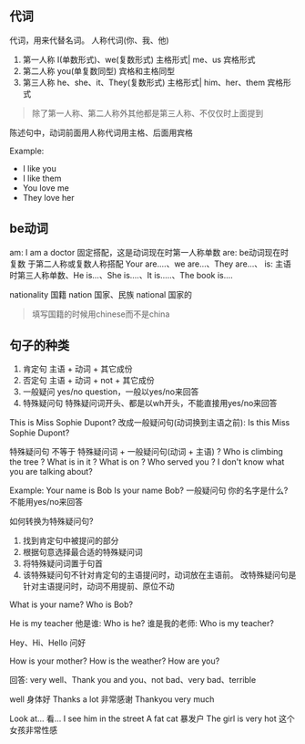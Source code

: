 
## 代词

代词，用来代替名词。
人称代词(你、我、他)

1. 第一人称 I(单数形式)、we(复数形式) 主格形式| me、us 宾格形式
2. 第二人称 you(单复数同型) 宾格和主格同型
3. 第三人称 he、she、it、They(复数形式) 主格形式| him、her、them 宾格形式

> 除了第一人称、第二人称外其他都是第三人称、不仅仅时上面提到

陈述句中，动词前面用人称代词用主格、后面用宾格

Example:

* I like you
* I like them
* You love me
* They love her


## be动词

am: I am a doctor 固定搭配，这是动词现在时第一人称单数
are: be动词现在时复数 于第二人称或复数人称搭配  Your are....、we are...、They are...、
is: 主语时第三人称单数、He is...、She is....、It is.....、The book is....


nationality 国籍
nation 国家、民族
national 国家的

> 填写国籍的时候用chinese而不是china

## 句子的种类

1. 肯定句     主语 + 动词 + 其它成份
2. 否定句     主语 + 动词 + not + 其它成份
3. 一般疑问  yes/no question，一般以yes/no来回答
4. 特殊疑问句 特殊疑问词开头、都是以wh开头，不能直接用yes/no来回答

This is Miss Sophie Dupont?
改成一般疑问句(动词换到主语之前): Is this Miss Sophie Dupont?

特殊疑问句 不等于 特殊疑问词 + 一般疑问句(动词 + 主语) ?
Who is climbing the tree ?
What is in it ?
What is on ?
Who served you ?
I don't know what you are talking about?

Example:
Your name is Bob
Is your name Bob? 一般疑问句
你的名字是什么? 不能用yes/no来回答

如何转换为特殊疑问句?

1. 找到肯定句中被提问的部分
2. 根据句意选择最合适的特殊疑问词
3. 将特殊疑问词置于句首
4. 该特殊疑问句不针对肯定句的主语提问时，动词放在主语前。
   改特殊疑问句是针对主语提问时，动词不用提前、原位不动

What is your name?
Who is Bob?

He is my teacher
他是谁: Who is he?
谁是我的老师: Who is my teacher?

Hey、Hi、Hello 问好

How is your mother?
How is the weather?
How are you?

回答: very well、Thank you and you、not bad、very bad、terrible

well 身体好
Thanks a lot 非常感谢
Thankyou very much

Look at... 看...
I see him in the street
A fat cat 暴发户
The girl is very hot 这个女孩非常性感
